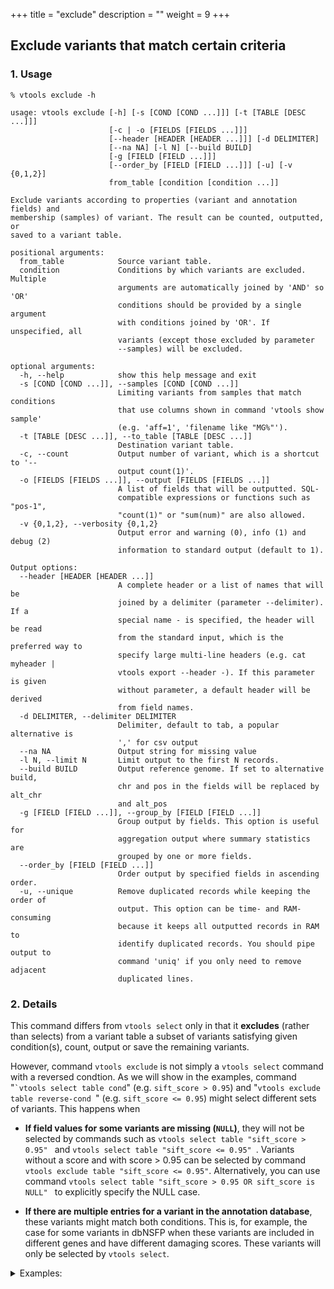+++
title = "exclude"
description = ""
weight = 9
+++


## Exclude variants that match certain criteria


### 1. Usage

    % vtools exclude -h
    
    usage: vtools exclude [-h] [-s [COND [COND ...]]] [-t [TABLE [DESC ...]]]
                          [-c | -o [FIELDS [FIELDS ...]]]
                          [--header [HEADER [HEADER ...]]] [-d DELIMITER]
                          [--na NA] [-l N] [--build BUILD]
                          [-g [FIELD [FIELD ...]]]
                          [--order_by [FIELD [FIELD ...]]] [-u] [-v {0,1,2}]
                          from_table [condition [condition ...]]
    
    Exclude variants according to properties (variant and annotation fields) and
    membership (samples) of variant. The result can be counted, outputted, or
    saved to a variant table.
    
    positional arguments:
      from_table            Source variant table.
      condition             Conditions by which variants are excluded. Multiple
                            arguments are automatically joined by 'AND' so 'OR'
                            conditions should be provided by a single argument
                            with conditions joined by 'OR'. If unspecified, all
                            variants (except those excluded by parameter
                            --samples) will be excluded.
    
    optional arguments:
      -h, --help            show this help message and exit
      -s [COND [COND ...]], --samples [COND [COND ...]]
                            Limiting variants from samples that match conditions
                            that use columns shown in command 'vtools show sample'
                            (e.g. 'aff=1', 'filename like "MG%"').
      -t [TABLE [DESC ...]], --to_table [TABLE [DESC ...]]
                            Destination variant table.
      -c, --count           Output number of variant, which is a shortcut to '--
                            output count(1)'.
      -o [FIELDS [FIELDS ...]], --output [FIELDS [FIELDS ...]]
                            A list of fields that will be outputted. SQL-
                            compatible expressions or functions such as "pos-1",
                            "count(1)" or "sum(num)" are also allowed.
      -v {0,1,2}, --verbosity {0,1,2}
                            Output error and warning (0), info (1) and debug (2)
                            information to standard output (default to 1).
    
    Output options:
      --header [HEADER [HEADER ...]]
                            A complete header or a list of names that will be
                            joined by a delimiter (parameter --delimiter). If a
                            special name - is specified, the header will be read
                            from the standard input, which is the preferred way to
                            specify large multi-line headers (e.g. cat myheader |
                            vtools export --header -). If this parameter is given
                            without parameter, a default header will be derived
                            from field names.
      -d DELIMITER, --delimiter DELIMITER
                            Delimiter, default to tab, a popular alternative is
                            ',' for csv output
      --na NA               Output string for missing value
      -l N, --limit N       Limit output to the first N records.
      --build BUILD         Output reference genome. If set to alternative build,
                            chr and pos in the fields will be replaced by alt_chr
                            and alt_pos
      -g [FIELD [FIELD ...]], --group_by [FIELD [FIELD ...]]
                            Group output by fields. This option is useful for
                            aggregation output where summary statistics are
                            grouped by one or more fields.
      --order_by [FIELD [FIELD ...]]
                            Order output by specified fields in ascending order.
      -u, --unique          Remove duplicated records while keeping the order of
                            output. This option can be time- and RAM-consuming
                            because it keeps all outputted records in RAM to
                            identify duplicated records. You should pipe output to
                            command 'uniq' if you only need to remove adjacent
                            duplicated lines.
    



### 2. Details

This command differs from `vtools select` only in that it **excludes** (rather than selects) from a variant table a subset of variants satisfying given condition(s), count, output or save the remaining variants. 

However, command `vtools exclude` is not simply a `vtools select` command with a reversed condtion. As we will show in the examples, command "`` `vtools select table cond ``" (e.g. `sift_score > 0.95`) and "`vtools exclude table reverse-cond `" (e.g. `sift_score <= 0.95`) might select different sets of variants. This happens when 



*   **If field values for some variants are missing (`NULL`)**, they will not be selected by commands such as  `vtools select table "sift_score > 0.95" ` and `vtools select table "sift_score <= 0.95" `. Variants without a score and with score > 0.95 can be selected by command `vtools exclude table "sift_score <= 0.95"`. Alternatively, you can use command `vtools select table "sift_score > 0.95 OR sift_score is NULL" ` to explicitly specify the NULL case. 

*   **If there are multiple entries for a variant in the annotation database**, these variants might match both conditions. This is, for example, the case for some variants in dbNSFP when these variants are included in different genes and have different damaging scores. These variants will only be selected by  `vtools select`. 

<details><summary> Examples: </summary> 

For example, 



    % vtools init -f test
    % vtools select ns 'sift_score > 0.95' -t ns_damaging
    Running: 0 0.0/s in 00:00:00
    INFO: 10 variants selected.
    

selects 10 variants. If we remove non-synonymous variants with sift_score <= 0.95, we will get 9 variants. 



    % vtools exclude ns 'sift_score <= 0.95' -t ns_excl_benign   
     Running: 0 0.0/s in 00:00:00
     INFO: 9 variants selected.
    

We track this difference using `vtools compare` 



    % vtools compare ns_damaging ns_excl_benign --difference diff -v0
    

and output the information for this variant 



    % vtools output diff variant_id chr pos ref alt sift_score genename --build hg18
    1036	5	139908704	C	A	1	        ANKHD1-EIF4EBP3
    1036	5	139908704	C	A	0.942108	EIF4EBP3
    

if we use the complete `dbNSFP` annotation database we can show more fields 



    % vtools output diff variant_id chr pos ref alt CCDSid sift_score genename Descriptive_gene_name --build hg18
    #id     chr  pos        ref  alt CCDSid         sift_score      genename            Descriptive_gene_name
    1036	5    139908704	C    A	 CCDS4224.1	1.0	        ANKHD1-EIF4EBP3	    ANKHD1-EIF4EBP3 readthrough
    1036	5    139908704	C    A	 CCDS4226.1	0.942108	EIF4EBP3	    eukaryotic translation initiation factor 4E binding protein 3
    

It turns out that this variant has two entries in dbNSFP for different genes. In this case the variant matches both conditions "sift\_score>0.95" and "sift\_score<=0.95". As a result this variant will be selected by `vtools select "sift_score>0.95"` but not `vtools exclude "sift_score<=0.95"` 



</details>